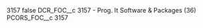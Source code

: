 <?xml version="1.0" encoding="UTF-8"?>
<CustomMetadata xmlns="http://soap.sforce.com/2006/04/metadata" xmlns:xsi="http://www.w3.org/2001/XMLSchema-instance" xmlns:xsd="http://www.w3.org/2001/XMLSchema">
    <label>3157</label>
    <protected>false</protected>
    <values>
        <field>DCR_FOC__c</field>
        <value xsi:type="xsd:string">3157 - Prog. It Software &amp; Packages (36)</value>
    </values>
    <values>
        <field>PCORS_FOC__c</field>
        <value xsi:type="xsd:string">3157</value>
    </values>
</CustomMetadata>

